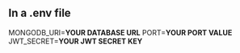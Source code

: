 ## In a .env file

MONGODB_URI=**YOUR DATABASE URL**
PORT=**YOUR PORT VALUE**
JWT_SECRET=**YOUR JWT SECRET KEY**
